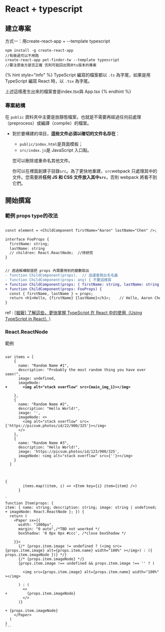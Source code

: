 # React + typescript

## 建立專案

方式一：用create-react-app + --template typescript

```
npm install -g create-react-app 
//有裝過可以不用跑
create-react-app pet-finder-tw --template typescript
//要注意後方是否正確 否則可能回出現非ts版本的專案

```

{% hint style="info" %}
TypeScript 編寫的檔案都以 `.ts` 為字尾，如果是用 TypeScript 編寫 React 時，以 `.tsx` 為字尾。

上述這樣產生出來的檔案會是index.tsx與 App.tsx
{% endhint %}

### 專案結構

在 `public` 資料夾中主要是放靜態檔案，也就是不需要再經過任何前處理（preprocess）或編譯（compile）的檔案。

*   對於要構建的項目，**這些文件必須以確切的文件名存在**：

    * `public/index.html`是頁面模板；
    * `src/index.js`是 JavaScript 入口點。

    您可以刪除或重命名其他文件。

    你可以在裡面創建子目錄`src`。為了更快地重建，`src`webpack 只處理其中的文件。您需要將**任何 JS 和 CSS 文件放入其中`src`**，否則 webpack 將看不到它們。



##



## 開始撰寫

### 範例 props type的改法

```diff

const element = <ChildComponent firstName="Aaron" lastName="Chen" />;

interface FooProps {
  firstName: string;
  lastName: string
  // children: React.ReactNode;  //待研究
}


// 透過解構賦值把 props 內需要用到的變數取出
- function ChildComponent(props).  // 這邊會跳出毛毛蟲
- function ChildComponent(props: any) { 不要這樣寫
+ function ChildComponent(props: { firstName: string, lastName: string }) { 
+ function ChildComponent(props: FooProps) {
  const { firstName, lastName } = props;
  return <h1>Hello, {firstName} {lastName}</h1>;    // Hello, Aaron Chen
}


```



ref : [\[掘竅\] 了解這些，更快掌握 TypeScript 在 React 中的使用（Using TypeScript in React）](https://pjchender.blogspot.com/2020/07/typescript-react-using-typescript-in.html)\


### React.ReactNode

範例

<pre class="language-diff"><code class="lang-diff">
var items = [
    {
      name: "Random Name #1",
      description: "Probably the most random thing you have ever seen!",
      image: undefined,
      imageNode:
<strong>+       &#x3C;img alt="stack overflow" src={main_img_1}>&#x3C;/img>
</strong>
    },
    {
      name: "Random Name #2",
      description: "Hello World!",
      image: '',
      imageNode: &#x3C;>
        &#x3C;img alt="stack overflow" src={'https://picsum.photos/id/22/900/325'}>&#x3C;/img>
      &#x3C;/>
    },
    {
      name: "Random Name #3",
      description: "Hello World!",
      image: 'https://picsum.photos/id/123/900/325',
      imageNode: &#x3C;img alt="stack overflow" src={''}>&#x3C;/img>
    }
  ]



{
        items.map((item, i) => &#x3C;Item key={i} item={item} />)
      }

`
function Item(props: { 
item: { name: string; description: string; image: string | undefined;
+ imageNode: React.ReactNode }; }) {
  return (
    &#x3C;Paper sx={{
      width: "1000px",
      margin: "0 auto",/*TBD not woerked */
      boxShadow: '0 0px 0px #ccc', /*close boxShadow */

    }}>
      {/* {props.item.image != undefined ? (&#x3C;img src={props.item.image} alt={props.item.name} width="100%" >&#x3C;/img>) : ({ props.item.imageNode })} */}
      {/* {props.item.imageNode} */}
      {props.item.image !== undefined &#x26;&#x26; props.item.image !== '' ? (

        &#x3C;img src={props.item.image} alt={props.item.name} width="100%" >&#x3C;/img>

      ) : (
        &#x3C;>
+         {props.item.imageNode}
        &#x3C;/>
      )}
      
+ {props.item.imageNode}
    &#x3C;/Paper>
  )
}
```

</code></pre>
